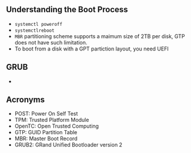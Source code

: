 
## Understanding the Boot Process
- `systemctl poweroff`
- `systemctlreboot`
- `MBR` partitioning scheme supports a maimum size of 2TB per disk, GTP does not have such limitation.
- To boot from a disk with a GPT partiction layout, you need UEFI

## GRUB
- 

## Acronyms
- POST: Power On Self Test
- TPM: Trusted Platform Module
- OpenTC: Open Trusted Computing
- GTP: GUID Partition Table
- MBR: Master Boot Record
- GRUB2: GRand Unified Bootloader version 2
